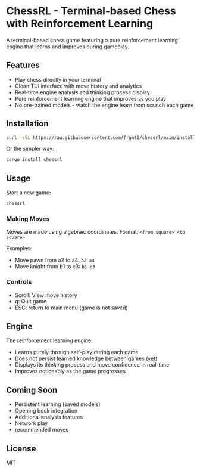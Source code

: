 # ChessRL - Terminal-based Chess with Reinforcement Learning

A terminal-based chess game featuring a pure reinforcement learning engine that learns and improves during gameplay.


## Features

- Play chess directly in your terminal
- Clean TUI interface with move history and analytics
- Real-time engine analysis and thinking process display
- Pure reinforcement learning engine that improves as you play
- No pre-trained models - watch the engine learn from scratch each game

## Installation

```bash
curl -sSL https://raw.githubusercontent.com/frgmt0/chessrl/main/install.sh | bash
```
Or the simpler way:
```bash
cargo install chessrl
```
## Usage

Start a new game:
```bash
chessrl
```

### Making Moves

Moves are made using algebraic coordinates. Format: `<from square> <to square>`

Examples:
- Move pawn from a2 to a4: `a2 a4`
- Move knight from b1 to c3: `b1 c3`

### Controls

- Scroll: View move history
- q: Quit game
- ESC: return to main menu (game is not saved)

## Engine

The reinforcement learning engine:
- Learns purely through self-play during each game
- Does not persist learned knowledge between games (yet)
- Displays its thinking process and move confidence in real-time
- Improves noticeably as the game progresses

## Coming Soon

- Persistent learning (saved models)
- Opening book integration
- Additional analysis features
- Network play
- recommended moves

## License

MIT
